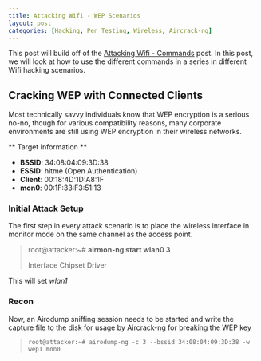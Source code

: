 ```yaml
---
title: Attacking Wifi - WEP Scenarios
layout: post
categories: [Hacking, Pen Testing, Wireless, Aircrack-ng]
---
```


This post will build off of the [Attacking Wifi - Commands](https://lesperance.io/attacking-wifi-commands) post.  In this post, we will look at how to use the different commands in a series in different Wifi hacking scenarios.

## Cracking WEP with Connected Clients

Most technically savvy individuals know that WEP encryption is a serious no-no, though for various compatibility reasons, many corporate environments are still using WEP encryption in their wireless networks. 

** Target Information **
* **BSSID**: 34:08:04:09:3D:38
* **ESSID**: hitme (Open Authentication)
* **Client**: 00:18:4D:1D:A8:1F
* **mon0**: 00:1F:33:F3:51:13

### Initial Attack Setup

The first step in every attack scenario is to place the wireless interface in monitor mode on the same channel as the access point.

> root@attacker:~# **airmon-ng start wlan0 3**
> 
> Interface       Chipset           Driver

This will set *wlan1*

### Recon

Now, an Airodump sniffing session needs to be started and write the capture file to the disk for usage by Aircrack-ng for breaking the WEP key

> `root@attacker:~# airodump-ng -c 3 --bssid 34:08:04:09:3D:38 -w wep1 mon0`



